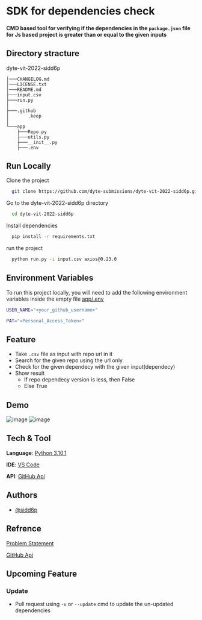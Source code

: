 
# __SDK for dependencies check__

#### CMD based tool for verifying if the dependencies in the ```package.json``` file for Js based project is greater than or equal to the given inputs



## Directory stracture

dyte-vit-2022-sidd6p

    │───CHANGELOG.md
    │───LICENSE.txt
    │───README.md
    ├───input.csv
    ├───run.py
    │
    ├───.github
    │       .keep
    │
    └───app
        ├───Repo.py
        ├───utils.py
        ├───__init__.py
        ├───.env
## Run Locally



Clone the project

```bash
  git clone https://github.com/dyte-submissions/dyte-vit-2022-sidd6p.git
```

Go to the dyte-vit-2022-sidd6p directory
```bash
  cd dyte-vit-2022-sidd6p
```

Install dependencies

```bash
  pip install -r requirements.txt
```

run the project

```bash
  python run.py -i input.csv axios@0.23.0
```


## Environment Variables

To run this project locally, you will need to add the following environment variables inside the empty file [app/.env](https://github.com/dyte-submissions/dyte-vit-2022-sidd6p/blob/main/app/.env)

```bash 
USER_NAME="<your_github_username>"

PAT="<Personal_Access_Token>"
```

## Feature

- Take ```.csv``` file as input with repo url in it
- Search for the given repo using the url only
- Check for the given dependecy with the given input(dependecy)
- Show result 
    - If repo dependecy version is less, then False
    - Else True

 
## Demo

<img width="auto" alt="image" src="https://user-images.githubusercontent.com/91800813/171468508-5ad60028-1274-4180-a5a8-d9f2a3cf3cb2.png">

<img width="auto" alt="image" src="https://user-images.githubusercontent.com/91800813/171468543-04162969-95ef-4d75-8981-c7b6b3ac61d6.png">

## Tech & Tool

__Language__: [Python 3.10.1](https://www.python.org/)

__IDE__: [VS Code](https://code.visualstudio.com/)

__API__: [GitHub Api](https://api.github.com/)

## Authors

- [@sidd6p](https://github.com/sidd6p)
## Refrence

[Problem Statement ](https://dyte.notion.site/SDK-Tooling-Challenge-bdeecebf2cbf4afab3cb297e3c6a29d7)

[GitHub Api](https://docs.github.com/en/rest)


## Upcoming Feature

### Update

- Pull request using ```-u``` or ```--update``` cmd to update the un-updated dependencies 
